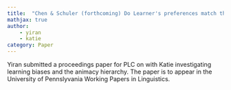 ```yaml
---
title:  "Chen & Schuler (forthcoming) Do Learner's preferences match the typological pattern of Animacy Heirarchy in morphological marking?"
mathjax: true
author: 
    - yiran
    - katie
category: Paper
---
```


Yiran submitted a proceedings paper for PLC on with Katie investigating learning biases and the animacy hierarchy. The paper is to appear in the University of Pennslyvania Working Papers in Linguistics. 